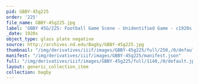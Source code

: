 ```yaml
---
pid: GBBY-45g225
order: '225'
file_name: GBBY-45g225.jpg
label: 'GBBY 45G/225: Football Game Scene - Unidentified Game - c1920s'
_date: 1920s
object_type: glass plate negative
source: http://archives.nd.edu/Bagby/GBBY-45g225.jpg
thumbnail: "/img/derivatives/iiif/images/GBBY-45g225/full/250,/0/default.jpg"
manifest: "/img/derivatives/iiif/images/GBBY-45g225/manifest.json"
full: "/img/derivatives/iiif/images/GBBY-45g225/full/1140,/0/default.jpg"
layout: generic_collection_item
collection: bagby
---
```

